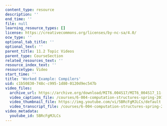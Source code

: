 ```yaml
---
content_type: resource
description: ''
end_time: ''
file: null
learning_resource_types: []
license: https://creativecommons.org/licenses/by-nc-sa/4.0/
ocw_type: ''
optional_tab_title: ''
optional_text: ''
parent_title: 11.2 Topic Videos
parent_type: CourseSection
related_resources_text: ''
resource_index_text: ''
resourcetype: Video
start_time: ''
title: 'Worked Example: Compilers'
uid: c1b50830-748c-c995-1d80-0120d9ec547b
video_files:
  archive_url: https://archive.org/download/MIT6.004S17/MIT6_004S17_11-02-06-01_300k.mp4
  video_captions_file: /courses/6-004-computation-structures-spring-2017/5d98412dceb152e99200243f27312b92_5BRcFgMJLCs.vtt
  video_thumbnail_file: https://img.youtube.com/vi/5BRcFgMJLCs/default.jpg
  video_transcript_file: /courses/6-004-computation-structures-spring-2017/50898ab1837986bf42eb3377c19075ab_5BRcFgMJLCs.pdf
video_metadata:
  youtube_id: 5BRcFgMJLCs
---
```

